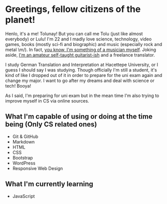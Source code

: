 # Greetings, fellow citizens of the planet!

Henlo, it's a me! Tolunay! But you can call me Tolu (just like almost everybody) or Lulu!
I'm 22 and I madly love science, technology, video games, books (mostly sci-fi and biographic) and music (especially rock and metal \m/). In fact, [you know, I'm something of a musician myself](https://www.youtube.com/watch?v=D_oTxsHK5d8). Joking aside, [I'm an amateur self-taught guitarist-ish](https://www.youtube.com/watch?v=jticyp_3V48&feature=youtu.be) and a freelance translator.

I study German Translation and Interpretation at Hacettepe University, or I guess I should say I was studying. Though officially I'm still a student, it's kind of like I dropped out of it in order to prepare for the uni exam again and change my major. I want to go after my dreams and deal with science or tech! Booya!

As I said, I'm preparing for uni exam but in the mean time I'm also trying to improve myself in CS via online sources.

What I'm capable of using or doing at the time being (Only CS related ones)
---
- Git & GitHub
- Markdown
- HTML
- CSS
- Bootstrap
- WordPress
- Responsive Web Design

What I'm currently learning
---
- JavaScript
